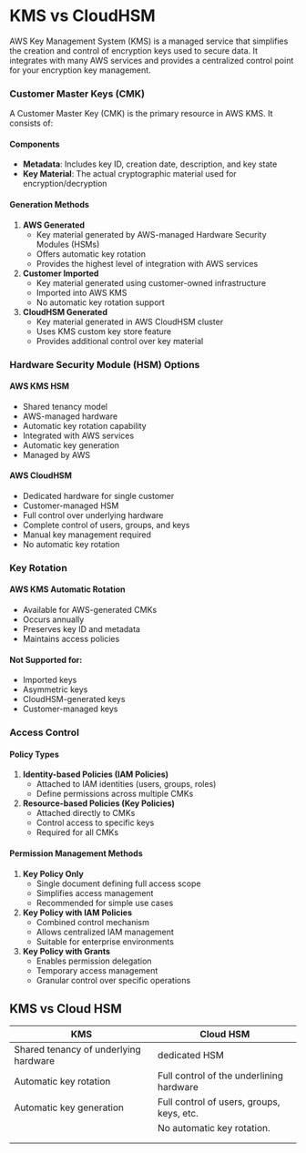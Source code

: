 # KMS vs CloudHSM

AWS Key Management System (KMS) is a managed service that simplifies the creation and control of encryption keys used to secure data. It integrates with many AWS services and provides a centralized control point for your encryption key management.

### Customer Master Keys (CMK)

A Customer Master Key (CMK) is the primary resource in AWS KMS. It consists of:

#### Components

* **Metadata**: Includes key ID, creation date, description, and key state
* **Key Material**: The actual cryptographic material used for encryption/decryption

#### Generation Methods

1. **AWS Generated**
   * Key material generated by AWS-managed Hardware Security Modules (HSMs)
   * Offers automatic key rotation
   * Provides the highest level of integration with AWS services
2. **Customer Imported**
   * Key material generated using customer-owned infrastructure
   * Imported into AWS KMS
   * No automatic key rotation support
3. **CloudHSM Generated**
   * Key material generated in AWS CloudHSM cluster
   * Uses KMS custom key store feature
   * Provides additional control over key material

### Hardware Security Module (HSM) Options

#### AWS KMS HSM

* Shared tenancy model
* AWS-managed hardware
* Automatic key rotation capability
* Integrated with AWS services
* Automatic key generation
* Managed by AWS

#### AWS CloudHSM

* Dedicated hardware for single customer
* Customer-managed HSM
* Full control over underlying hardware
* Complete control of users, groups, and keys
* Manual key management required
* No automatic key rotation

### Key Rotation

#### AWS KMS Automatic Rotation

* Available for AWS-generated CMKs
* Occurs annually
* Preserves key ID and metadata
* Maintains access policies

#### Not Supported for:

* Imported keys
* Asymmetric keys
* CloudHSM-generated keys
* Customer-managed keys

### Access Control

#### Policy Types

1. **Identity-based Policies (IAM Policies)**
   * Attached to IAM identities (users, groups, roles)
   * Define permissions across multiple CMKs
2. **Resource-based Policies (Key Policies)**
   * Attached directly to CMKs
   * Control access to specific keys
   * Required for all CMKs

#### Permission Management Methods

1. **Key Policy Only**
   * Single document defining full access scope
   * Simplifies access management
   * Recommended for simple use cases
2. **Key Policy with IAM Policies**
   * Combined control mechanism
   * Allows centralized IAM management
   * Suitable for enterprise environments
3. **Key Policy with Grants**
   * Enables permission delegation
   * Temporary access management
   * Granular control over specific operations



## KMS vs Cloud HSM

| KMS                                   | Cloud HSM                                 |
| ------------------------------------- | ----------------------------------------- |
| Shared tenancy of underlying hardware | dedicated HSM                             |
| Automatic key rotation                | Full control of the underlining hardware  |
| Automatic key generation              | Full control of users, groups, keys, etc. |
|                                       | No automatic key rotation.                |
|                                       |                                           |
|                                       |                                           |
